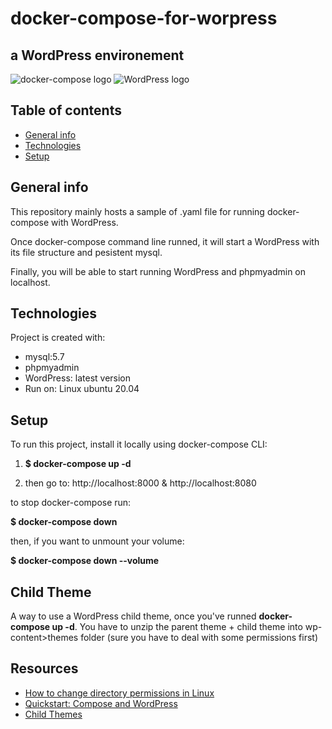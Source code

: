 # docker-compose-for-worpress
## a WordPress environement
![](https://github.com/artedsolis/docker-compose-for-worpress-environement/blob/master/docker-compose.png "docker-compose logo")
![](https://github.com/artedsolis/docker-compose-for-worpress-environement/blob/master/index.png "WordPress logo")

## Table of contents
* [General info](#general-info)
* [Technologies](#technologies)
* [Setup](#setup)

## General info
This repository mainly hosts a sample of .yaml file for running docker-compose with WordPress.

Once docker-compose command line runned, it will start a WordPress with its file structure and pesistent mysql.

Finally, you will be able to start running WordPress and phpmyadmin on localhost.
	
## Technologies
Project is created with:
* mysql:5.7
* phpmyadmin
* WordPress: latest version
* Run on: Linux ubuntu 20.04
	
## Setup
To run this project, install it locally using docker-compose CLI:

1. **$ docker-compose up -d**

2. then go to: 
http://localhost:8000
&
http://localhost:8080

to stop docker-compose run:

**$ docker-compose down**

then, if you want to unmount your volume:

**$ docker-compose down --volume** 

## Child Theme
A way to use a WordPress child theme, once you've runned **docker-compose up -d**.
You have to unzip the parent theme + child theme into wp-content>themes folder (sure you have to deal with some permissions first)

## Resources
* [How to change directory permissions in Linux](https://www.pluralsight.com/blog/it-ops/linux-file-permissions)
* [Quickstart: Compose and WordPress](https://docs.docker.com/compose/wordpress/)
* [Child Themes](https://developer.wordpress.org/themes/advanced-topics/child-themes/)
